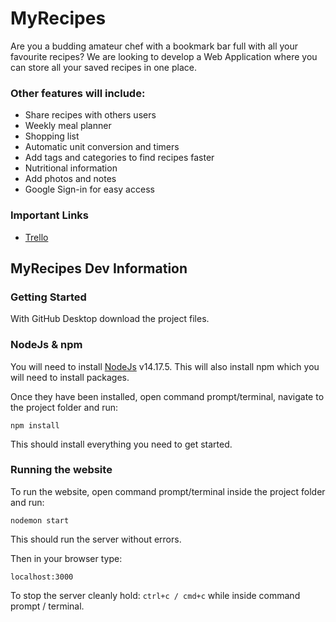 # MyRecipes

Are you a budding amateur chef with a bookmark bar full with all your favourite recipes?  We are looking to develop a Web Application where you can store all your saved recipes in one place.


### Other features will include:
- Share recipes with others users
- Weekly meal planner
- Shopping list
- Automatic unit conversion and timers
- Add tags and categories to find recipes faster
- Nutritional information
- Add photos and notes
- Google Sign-in for easy access

### Important Links
- [Trello](https://trello.com/b/bAqR5lwj/2021s252myrecipes)

## MyRecipes Dev Information
### Getting Started

With GitHub Desktop download the project files.

### NodeJs & npm
You will need to install [NodeJs](https://nodejs.org/en/download/) v14.17.5. 
This will also install npm which you will need to install packages.

Once they have been installed, open command prompt/terminal, navigate to the project folder and run:
```
npm install
```
This should install everything you need to get started.

### Running the website
To run the website, open command prompt/terminal inside the project folder and run: 
```
nodemon start
```
This should run the server without errors.

Then in your browser type:
```
localhost:3000
```

To stop the server cleanly hold: ```ctrl+c / cmd+c``` while inside command prompt / terminal.

